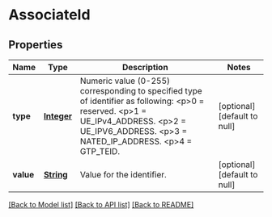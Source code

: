 # AssociateId
## Properties

Name | Type | Description | Notes
------------ | ------------- | ------------- | -------------
**type** | [**Integer**](integer.md) | Numeric value (0-255) corresponding to specified type of identifier as following: &lt;p&gt;0 &#x3D; reserved. &lt;p&gt;1 &#x3D; UE_IPv4_ADDRESS. &lt;p&gt;2 &#x3D; UE_IPV6_ADDRESS. &lt;p&gt;3 &#x3D; NATED_IP_ADDRESS. &lt;p&gt;4 &#x3D; GTP_TEID. | [optional] [default to null]
**value** | [**String**](string.md) | Value for the identifier. | [optional] [default to null]

[[Back to Model list]](../README.md#documentation-for-models) [[Back to API list]](../README.md#documentation-for-api-endpoints) [[Back to README]](../README.md)

